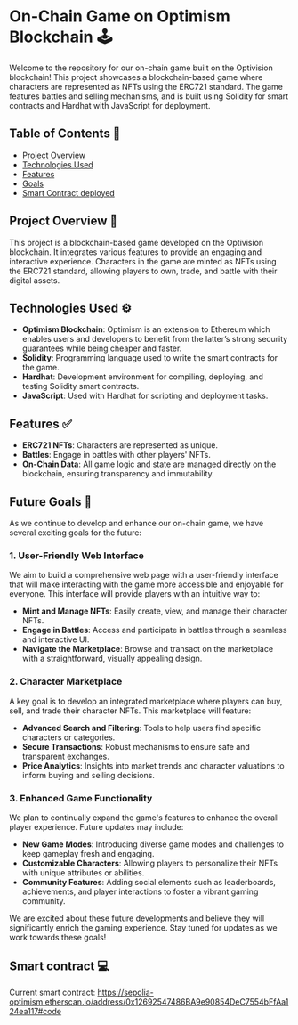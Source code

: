 # On-Chain Game on Optimism Blockchain 🕹

Welcome to the repository for our on-chain game built on the Optivision blockchain! This project showcases a blockchain-based game where characters are represented as NFTs using the ERC721 standard. The game features battles and selling mechanisms, and is built using Solidity for smart contracts and Hardhat with JavaScript for deployment.

## Table of Contents 📑

- [Project Overview](#project-overview)
- [Technologies Used](#technologies-used)
- [Features](#features)
- [Goals](#future-goals)
- [Smart Contract deployed](#smart-contract)


## Project Overview 👾

This project is a blockchain-based game developed on the Optivision blockchain. It integrates various features to provide an engaging and interactive experience. Characters in the game are minted as NFTs using the ERC721 standard, allowing players to own, trade, and battle with their digital assets.

## Technologies Used ⚙

- **Optimism Blockchain**: Optimism is an extension to Ethereum which enables users and developers to benefit from the latter’s strong security guarantees while being cheaper and faster. 
- **Solidity**: Programming language used to write the smart contracts for the game.
- **Hardhat**: Development environment for compiling, deploying, and testing Solidity smart contracts.
- **JavaScript**: Used with Hardhat for scripting and deployment tasks.

## Features ✅

- **ERC721 NFTs**: Characters are represented as unique.
- **Battles**: Engage in battles with other players' NFTs.
- **On-Chain Data**: All game logic and state are managed directly on the blockchain, ensuring transparency and immutability.

## Future Goals 🎯

As we continue to develop and enhance our on-chain game, we have several exciting goals for the future:

### 1. User-Friendly Web Interface

We aim to build a comprehensive web page with a user-friendly interface that will make interacting with the game more accessible and enjoyable for everyone. This interface will provide players with an intuitive way to:

- **Mint and Manage NFTs**: Easily create, view, and manage their character NFTs.
- **Engage in Battles**: Access and participate in battles through a seamless and interactive UI.
- **Navigate the Marketplace**: Browse and transact on the marketplace with a straightforward, visually appealing design.

### 2. Character Marketplace

A key goal is to develop an integrated marketplace where players can buy, sell, and trade their character NFTs. This marketplace will feature:

- **Advanced Search and Filtering**: Tools to help users find specific characters or categories.
- **Secure Transactions**: Robust mechanisms to ensure safe and transparent exchanges.
- **Price Analytics**: Insights into market trends and character valuations to inform buying and selling decisions.

### 3. Enhanced Game Functionality

We plan to continually expand the game's features to enhance the overall player experience. Future updates may include:

- **New Game Modes**: Introducing diverse game modes and challenges to keep gameplay fresh and engaging.
- **Customizable Characters**: Allowing players to personalize their NFTs with unique attributes or abilities.
- **Community Features**: Adding social elements such as leaderboards, achievements, and player interactions to foster a vibrant gaming community.

We are excited about these future developments and believe they will significantly enrich the gaming experience. Stay tuned for updates as we work towards these goals!

## Smart contract 💻

Current smart contract: https://sepolia-optimism.etherscan.io/address/0x12692547486BA9e90854DeC7554bFfAa124ea117#code

<!--
# Sample Hardhat Project

This project demonstrates a basic Hardhat use case. It comes with a sample contract, a test for that contract, and a Hardhat Ignition module that deploys that contract.

Try running some of the following tasks:

```shell
npx hardhat help
npx hardhat test
REPORT_GAS=true npx hardhat test
npx hardhat node
npx hardhat ignition deploy ./ignition/modules/Lock.js
```-->

